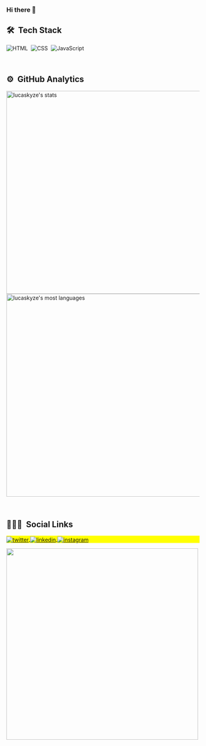 ### Hi there 👋

<!--
**LucasKyze/LucasKyze** is a ✨ _special_ ✨ repository because its `README.md` (this file) appears on your GitHub profile.

Here are some ideas to get you started:

- 🔭 I’m currently working on ...
- 🌱 I’m currently learning ...
- 👯 I’m looking to collaborate on ...
- 🤔 I’m looking for help with ...
- 💬 Ask me about ...
- 📫 How to reach me: ...
- 😄 Pronouns: ...
- ⚡ Fun fact: ...
-->

## 🛠 &nbsp;Tech Stack

![HTML](https://img.shields.io/badge/-HTML-05122A?style=flat&logo=HTML5)&nbsp;
![CSS](https://img.shields.io/badge/-CSS-05122A?style=flat&logo=CSS3&logoColor=1572B6)&nbsp;
![JavaScript](https://img.shields.io/badge/-JavaScript-05122A?style=flat&logo=javascript)&nbsp;

<br>

## ⚙️ &nbsp;GitHub Analytics

<p align="left">
<img width="530em" src="https://github-readme-stats.vercel.app/api?username=lucaskyze&show_icons=true&theme=vision-friendly-dark" alt="lucaskyze's stats"/>
<img width="530em" src="https://github-readme-stats.vercel.app/api/top-langs/?username=lucaskyze&layout=compact&theme=vision-friendly-dark" alt="lucaskyze's most languages"/>
</p>

<br>

## 👨🏽‍🦲 &nbsp;Social Links

<p align="left" style="background:yellow">
<a href="https://twitter.com/lucaskyze" target="_blank">
  <img align="center" src="https://img.shields.io/badge/-lucaskyze-05122A?style=flat&logo=twitter" alt="twitter"/>  
</a>
<a href="https://linkedin.com/in/lucaskyze" target="_blank">
  <img align="center" src="https://img.shields.io/badge/-lucaskyze-05122A?style=flat&logo=linkedin" alt="linkedin"/>
</a>
<a href="https://instagram.com/lucaskyze" target="_blank">
 <img align="center" src="https://img.shields.io/badge/-lucaskyze-05122A?style=flat&logo=instagram" alt="instagram"/>
</a>
</p>

<img width="500em" src="https://github-readme-twitter-gazf.vercel.app/api?id=lucaskyze&layout=wide&show_reply=off&show_retweet=off" />
